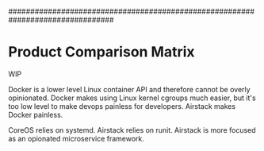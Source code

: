 ################################################################################

# Product Comparison Matrix

WIP

Docker is a lower level Linux container API and therefore cannot be overly opinionated.
Docker makes using Linux kernel cgroups much easier, but it's too low level to make devops
painless for developers. Airstack makes Docker painless.

CoreOS relies on systemd. Airstack relies on runit. Airstack is more focused as an
opionated microservice framework.
